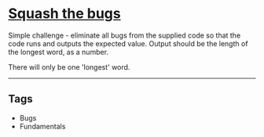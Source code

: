 # [Squash the bugs](https://www.codewars.com/kata/56f173a35b91399a05000cb7)

Simple challenge - eliminate all bugs from the supplied code so that the code runs and outputs the expected value. Output should be the length of the longest word, as a number.

There will only be one 'longest' word.

---

## Tags

- Bugs
- Fundamentals
